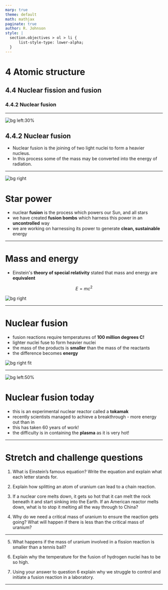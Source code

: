 ```yaml
---
marp: true
theme: default
math: mathjax
paginate: true
author: R. Johnson
style: |
  section.objectives > ol > li {
      list-style-type: lower-alpha;
  }
---
```


# 4 Atomic structure
## 4.4 Nuclear fission and fusion
### 4.4.2 Nuclear fusion

---

<!-- _class: objectives -->

![bg left:30%](http://www.extremetech.com/wp-content/uploads/2014/11/dynomak-31.jpg)

## 4.4.2 Nuclear fusion


- Nuclear fusion is the joining of two light nuclei to form a heavier nucleus.
- In this process some of the mass may be converted into the energy of radiation.

---

![bg right](https://3.bp.blogspot.com/-f-Usk5e1uDA/W4c2Oj8H6CI/AAAAAAAAAXQ/Y7yifImW5yMzzbUQmeOv3YAZI8tIvhOigCLcBGAs/s1600/iter%2B1.jpg)

# Star power

- nuclear **fusion** is the process which powers our Sun, and all stars
- we have created **fusion bombs** which harness this power in an **uncontrolled** way
- we are working on harnessing its power to generate **clean, sustainable** energy

---

# Mass and energy

- Einstein's **theory of special relativity** stated that mass and energy are **equivalent**

$$E=mc^2$$

![bg right](http://2.bp.blogspot.com/-XLIw3HF3Tew/VaAT4vfg-cI/AAAAAAAAEik/71qA-hyyelc/s1600/Arthur_Sasse-Albert-Einstein.jpg)

---

# Nuclear fusion

- fusion reactions require temperatures of **100 million degrees C!**
- lighter nuclei fuse to form heavier nuclei
- the mass of the products is **smaller** than the mass of the reactants
- the difference becomes **energy**

![bg right fit](http://resource.download.wjec.co.uk/vtc/2008-09/science/irf08_48/Images/Nuclear-fusion-2.jpg)

---

![bg left:50%](http://www.extremetech.com/wp-content/uploads/2014/11/dynomak-31.jpg)

# Nuclear fusion today

- this is an experimental nuclear reactor called a **tokamak**
- recently scientists managed to achieve a breakthrough - more energy out than in
- this has taken 60 years of work!
- the difficulty is in containing the **plasma** as it is very hot!

---

# Stretch and challenge questions

1)	What is Einstein’s famous equation?  Write the equation and explain what each letter stands for.

2)	Explain how splitting an atom of uranium can lead to a chain reaction.

3)	If a nuclear core melts down, it gets so hot that it can melt the rock beneath it and start sinking into the Earth.  If an American reactor melts down, what is to stop it melting all the way through to China?

4)	Why do we need a critical mass of uranium to ensure the reaction gets going?  What will happen if there is less than the critical mass of uranium?

---

5)	What happens if the mass of uranium involved in a fission reaction is smaller than a tennis ball?

6)	Explain why the temperature for the fusion of hydrogen nuclei has to be so high.

7)	Using your answer to question 6 explain why we struggle to control and initiate a fusion reaction in a laboratory.

---

